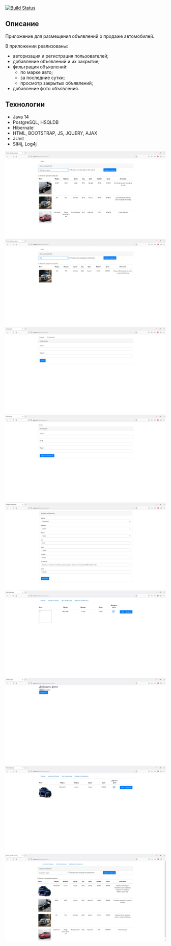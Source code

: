 [![Build Status](https://app.travis-ci.com/Xazeq/job4j_cars.svg?branch=master)](https://app.travis-ci.com/Xazeq/job4j_cars)

## Описание
Приложение для размещения объявлений о продаже автомобилей.

В приложении реализованы:
* авторизация и регистрация пользователей;
* добавление объявлений и их закрытие;
* фильтрация объявлений:
  * по марке авто;
  * за последние сутки;
  * просмотр закрытых объявлений;
* добавление фото объявления.

## Технологии
* Java 14
* PostgreSQL, HSQLDB
* Hibernate
* HTML, BOOTSTRAP, JS, JQUERY, AJAX
* JUnit
* Slf4j, Log4j

![ScreenShot](images/1.JPG)
![ScreenShot](images/2.JPG)
![ScreenShot](images/3.JPG)
![ScreenShot](images/4.JPG)
![ScreenShot](images/5.JPG)
![ScreenShot](images/6.JPG)
![ScreenShot](images/7.JPG)
![ScreenShot](images/8.JPG)
![ScreenShot](images/9.JPG)